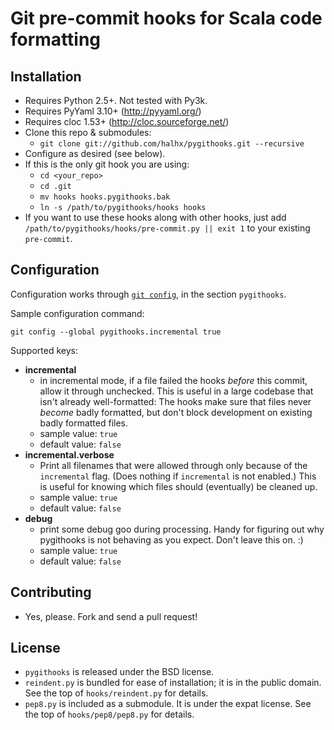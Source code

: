 Git pre-commit hooks for Scala code formatting
===============================================

Installation
------------

* Requires Python 2.5+. Not tested with Py3k.
* Requires PyYaml 3.10+ (http://pyyaml.org/)
* Requires cloc 1.53+ (http://cloc.sourceforge.net/)
* Clone this repo & submodules:
  + `git clone git://github.com/halhx/pygithooks.git --recursive`
* Configure as desired (see below).
* If this is the only git hook you are using:
  + `cd <your_repo>`
  + `cd .git`
  + `mv hooks hooks.pygithooks.bak`
  + `ln -s /path/to/pygithooks/hooks hooks`
* If you want to use these hooks along with other hooks, just add `/path/to/pygithooks/hooks/pre-commit.py || exit 1` to your existing `pre-commit`.

Configuration
-------------

Configuration works through [`git config`](http://www.kernel.org/pub/software/scm/git/docs/git-config.html), in the section `pygithooks`.

Sample configuration command:

    git config --global pygithooks.incremental true

Supported keys:

* **incremental**
  + in incremental mode, if a file failed the hooks *before* this commit, allow it through unchecked.
    This is useful in a large codebase that isn't already well-formatted: The hooks make sure that
    files never *become* badly formatted, but don't block development on existing badly formatted files.
  + sample value: `true`
  + default value: `false`
* **incremental.verbose**
  + Print all filenames that were allowed through only because of the `incremental` flag. (Does nothing
    if `incremental` is not enabled.) This is useful for knowing which files should (eventually) be cleaned up.
  + sample value: `true`
  + default value: `false`
* **debug**
  + print some debug goo during processing. Handy for figuring out why pygithooks is not behaving as you expect.
    Don't leave this on. :)
  + sample value: `true`
  + default value: `false`

Contributing
------------
* Yes, please. Fork and send a pull request!


License
-------
* `pygithooks` is released under the BSD license.
* `reindent.py` is bundled for ease of installation; it is in the public domain. See the top of `hooks/reindent.py` for details.
* `pep8.py` is included as a submodule. It is under the expat license. See the top of `hooks/pep8/pep8.py` for details.
